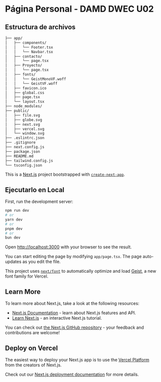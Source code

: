 # Página Personal - DAMD DWEC U02



## Estructura de archivos
```bash
├── app/
│   ├── components/
│   │   └── Footer.tsx
│   │   └── Navbar.tsx
│   ├── contacto/
│   │   └── page.tsx
│   ├── Proyecto/
│   │   └── page.tsx
│   ├── fonts/
│   │   └── GeistMonoVF.woff
│   │   └── GeistVF.woff
│   ├── favicon.ico
│   ├── global.css
│   ├── page.tsx
│   └── layout.tsx
├── node_modules/
├── public/
│   ├── file.svg
│   ├── globe.svg
│   ├── next.svg
│   ├── vercel.svg
│   └── window.svg
├── .eslintrc.json
├── .gitignore
├── next.config.js
├── package.json
├── README.md
├── tailwind.config.js
└── tsconfig.json
```


This is a [Next.js](https://nextjs.org) project bootstrapped with [`create-next-app`](https://nextjs.org/docs/app/api-reference/cli/create-next-app).

## Ejecutarlo en Local


First, run the development server:

```bash
npm run dev
# or
yarn dev
# or
pnpm dev
# or
bun dev
```

Open [http://localhost:3000](http://localhost:3000) with your browser to see the result.

You can start editing the page by modifying `app/page.tsx`. The page auto-updates as you edit the file.

This project uses [`next/font`](https://nextjs.org/docs/app/building-your-application/optimizing/fonts) to automatically optimize and load [Geist](https://vercel.com/font), a new font family for Vercel.

## Learn More

To learn more about Next.js, take a look at the following resources:

- [Next.js Documentation](https://nextjs.org/docs) - learn about Next.js features and API.
- [Learn Next.js](https://nextjs.org/learn) - an interactive Next.js tutorial.

You can check out [the Next.js GitHub repository](https://github.com/vercel/next.js) - your feedback and contributions are welcome!

## Deploy on Vercel

The easiest way to deploy your Next.js app is to use the [Vercel Platform](https://vercel.com/new?utm_medium=default-template&filter=next.js&utm_source=create-next-app&utm_campaign=create-next-app-readme) from the creators of Next.js.

Check out our [Next.js deployment documentation](https://nextjs.org/docs/app/building-your-application/deploying) for more details.
